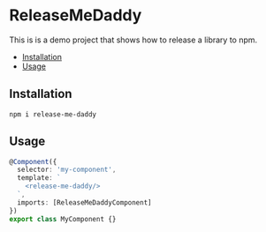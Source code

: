 # ReleaseMeDaddy

This is is a demo project that shows how to release a library to npm.

<!-- START doctoc generated TOC please keep comment here to allow auto update -->
<!-- DON'T EDIT THIS SECTION, INSTEAD RE-RUN doctoc TO UPDATE -->
<!-- DON'T EDIT THIS SECTION, INSTEAD RE-RUN doctoc TO UPDATE -->

- [Installation](#installation)
- [Usage](#usage)
<!-- END doctoc generated TOC please keep comment here to allow auto update -->

## Installation

```
npm i release-me-daddy
```

## Usage

```typescript
@Component({
  selector: 'my-component',
  template: `
    <release-me-daddy/>
  `,
  imports: [ReleaseMeDaddyComponent]
})
export class MyComponent {}
```
